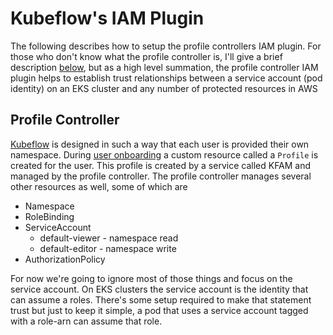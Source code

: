 # Kubeflow's IAM Plugin

The following describes how to setup the profile controllers IAM plugin. For
those who don't know what the profile controller is, I'll give a brief description
[below](#profile-controller), but as a high level summation, the profile controller
IAM plugin helps to establish trust relationships between a service account (pod identity)
on an EKS cluster and any number of protected resources in AWS


## Profile Controller
[Kubeflow] is designed in such a way that each user is provided their own namespace.
During [user onboarding] a custom resource called a `Profile` is created for the 
user. This profile is created by a service called KFAM and managed by the profile controller. The profile controller manages several other resources as well, some of which are

* Namespace
* RoleBinding
* ServiceAccount
    - default-viewer - namespace read
    - default-editor - namespace write
* AuthorizationPolicy

For now we're going to ignore most of those things and focus on the service account. On
EKS clusters the service account is the identity that can assume a roles. There's some
setup required to make that statement trust but just to keep it simple, a pod that uses
a service account tagged with a role-arn can assume that role.





[Kubeflow]: https://www.kubeflow.org/docs/
[user onboarding]: https://www.kubeflow.org/docs/components/multi-tenancy/getting-started/#onboarding-a-new-user
